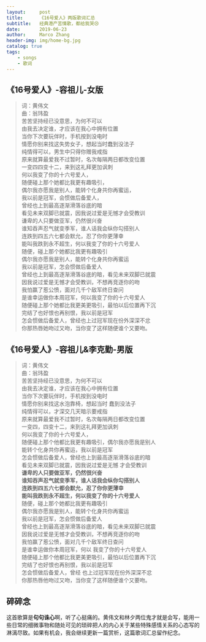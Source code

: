 ```yaml
---
layout:     post
title:      《16号爱人》两版歌词汇总
subtitle:   经典港产苦情歌，都给我哭😢
date:       2019-06-23
author:     Marco Zhang
header-img: img/home-bg.jpg
catalog: true
tags:
    - songs
    - 歌词
---
```

## 《16号爱人》-容祖儿-女版
>词：黄伟文</br>
曲：翁玮盈</br>
苦苦坚持经已没意思，为何不可以</br>
由我去决定谁，才应该在我心中拥有位置</br>
当你下次要玩伴时，手机按到没电时</br>
情愿你别来找这失势女子，想起当时蠢到没法子</br>
纯情得可以，男生中只得你赠我戒指</br>
原来就算最爱我不过暂时，名次每隔两日都改变位置</br>
一变四四变十二，来到这礼拜更加讽刺</br>
何以我变了你的十六号爱人，</br>
随便碰上那个她都比我更有趣吸引，</br>
偶尔我亦愿我是别人，能转个化身共你再蜜运，</br>
我以前是冠军，会惯做后备爱人，</br>
曾经也上到最高逐渐滑落谷底的暗</br>
看见未来双脚已就震，因我说过爱是无憾才会受教训</br>
谦卑的人只要做亚军，仍然很兴奋</br>
谁知吞声忍气就变季军，谁人话我会纵你勾搭别人</br>
连跌到四五六七都会默允，忍了你你更薄幸</br>
能叫我跌到永不超生，何以我变了你的十六号爱人</br>
随便，碰上那个她都比我更有趣吸引</br>
偶尔我亦愿我是别人，能转个化身共你再蜜运</br>
我以前是冠军，怎会惯做后备爱人</br>
曾经也上到最高逐渐滑落谷底的暗，看见未来双脚已就震</br>
因我说过爱是无憾才会受教训，不想再竞逐你的吻</br>
我怕赢了惹公愤，面对几千个敌军终日查问</br>
是谁幸运做你本周冠军，何以我变了你的十六号爱人</br>
随便碰上那个她都比我更美更吸引，最怕以后位置再下沉</br>
完结了也好恨也再别恨，我以前是冠军</br>
怎会惯做后备爱人，曾经也上过冠军现在份外深深不忿</br>
你那热唇她吻过又吻，当你变了这样随便谁个又要吻。</br>

## 《16号爱人》-容祖儿&李克勤-男版
>词：黄伟文</br>
曲：翁玮盈</br>
苦苦坚持经已没意思，为何不可以</br>
由我去决定谁，才应该在我心中拥有位置</br>
当你下次要玩伴时，手机按到没电时</br>
情愿你别来找这水泡靠椅，想起当时 蠢到没法子</br>
纯情得可以，才深交几天暗示要戒指</br>
原来就算最爱我不过暂时，名次每隔两日都改变位置</br>
一变四，四变十二，来到这礼拜更加讽刺</br>
何以我变了你的十六号爱人，</br>
随便碰上那个他都比我更有趣吸引，偶尔我亦愿我是别人</br>
能转个化身共你再蜜运，我以前是冠军</br>
怎会惯做后备爱人，曾经也上到最高逐渐滑落谷底的暗</br>
看见未来双脚已就震，因我说过爱是无憾 才会受教训</br>
**谦卑的人只要做亚军，仍然很兴奋</br>
谁知吞声忍气就变季军，谁人话我会纵你勾搭别人</br>
连跌到四五六七都会默允，忍了你你更薄幸</br>
能叫我跌到永不超生，何以我变了你的十六号爱人</br>**
随便，碰上那个她都比我更有趣吸引</br>
偶尔我亦愿我是别人，能转个化身共你再蜜运</br>
我以前是冠军，怎会惯做后备爱人</br>
曾经也上到最高逐渐滑落谷底的暗，看见未来双脚已就震</br>
因我说过爱是无憾才会受教训，不想再竞逐你的吻</br>
我怕赢了惹公愤，面对几千个敌军终日查问</br>
是谁幸运做你本周冠军，何以 我变了你的十六号爱人</br>
随便碰上那个他都比我更美更吸引，最怕以后位置再下沉</br>
完结了也好恨也再别恨，我以前是冠军</br>
怎会惯做后备爱人，曾经 也上过冠军现在份外深深不忿</br>
你那热唇他吻过又吻，当你变了这样随便谁个又要吻。</br>

## 碎碎念

这首歌算是**句句诛心**啊，听了心挺痛的。黄伟文和林夕两位鬼才就是会写，能用一些日常的细微事物和随处可见的琐碎把人的内心关于某些特殊感情关系的心态写的淋漓尽致。如果有机会，我会继续更新一篇赏析，这篇歌词汇总留作纪念。
